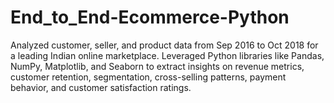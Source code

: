 # End_to_End-Ecommerce-Python
Analyzed customer, seller, and product data from Sep 2016 to Oct 2018 for a leading Indian online marketplace. Leveraged Python libraries like Pandas, NumPy, Matplotlib, and Seaborn to extract insights on revenue metrics, customer retention, segmentation, cross-selling patterns, payment behavior, and customer satisfaction ratings.
